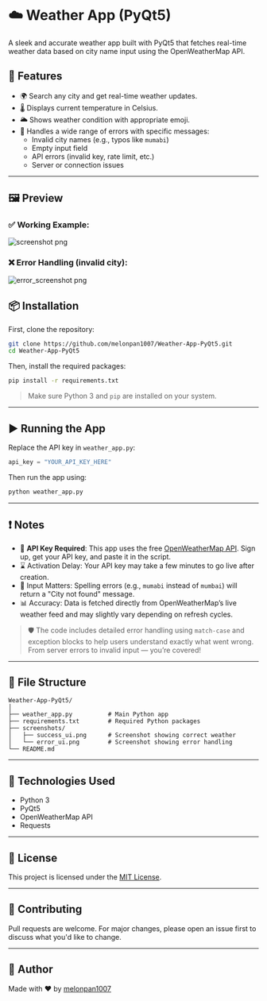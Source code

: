 # ☁️ Weather App (PyQt5)

A sleek and accurate weather app built with PyQt5 that fetches real-time weather data based on city name input using the OpenWeatherMap API.

## 🚀 Features

- 🌍 Search any city and get real-time weather updates.
- 🌡️ Displays current temperature in Celsius.
- 🌥️ Shows weather condition with appropriate emoji.
- 🔄 Handles a wide range of errors with specific messages:
  - Invalid city names (e.g., typos like `mumabi`)
  - Empty input field
  - API errors (invalid key, rate limit, etc.)
  - Server or connection issues

---

## 🖼️ Preview

### ✅ Working Example:
![screenshot png](https://github.com/user-attachments/assets/ab12b8fb-e5bf-4547-843f-957133d96277)

### ❌ Error Handling (invalid city):
![error_screenshot png](https://github.com/user-attachments/assets/fba6704d-fa72-452f-8275-bf679d8b117f)

## 📦 Installation

First, clone the repository:

```bash
git clone https://github.com/melonpan1007/Weather-App-PyQt5.git
cd Weather-App-PyQt5
````

Then, install the required packages:

```bash
pip install -r requirements.txt
```

> Make sure Python 3 and `pip` are installed on your system.

---

## ▶️ Running the App

Replace the API key in `weather_app.py`:

```python
api_key = "YOUR_API_KEY_HERE"
```

Then run the app using:

```bash
python weather_app.py
```

---

## ❗ Notes

* 🔑 **API Key Required**: This app uses the free [OpenWeatherMap API](https://openweathermap.org/api). Sign up, get your API key, and paste it in the script.
* ⌛ Activation Delay: Your API key may take a few minutes to go live after creation.
* 📝 Input Matters: Spelling errors (e.g., `mumabi` instead of `mumbai`) will return a "City not found" message.
* 📊 Accuracy: Data is fetched directly from OpenWeatherMap’s live weather feed and may slightly vary depending on refresh cycles.

> 🛡️ The code includes detailed error handling using `match-case` and exception blocks to help users understand exactly what went wrong. From server errors to invalid input — you’re covered!

---

## 📁 File Structure

```
Weather-App-PyQt5/
│
├── weather_app.py          # Main Python app
├── requirements.txt        # Required Python packages
├── screenshots/
│   ├── success_ui.png      # Screenshot showing correct weather
│   └── error_ui.png        # Screenshot showing error handling
└── README.md
```

---

## 🧠 Technologies Used

* Python 3
* PyQt5
* OpenWeatherMap API
* Requests

---

## 📄 License

This project is licensed under the [MIT License](LICENSE).

---

## 🤝 Contributing

Pull requests are welcome. For major changes, please open an issue first to discuss what you'd like to change.

---

## 👤 Author

Made with ❤️ by [melonpan1007](https://github.com/melonpan1007)

````
